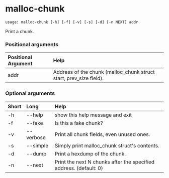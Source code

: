 <!-- THIS PART OF THIS FILE IS AUTOGENERATED. DO NOT MODIFY IT. See scripts/generate-docs.sh -->
# malloc-chunk

```text
usage: malloc-chunk [-h] [-f] [-v] [-s] [-d] [-n NEXT] addr

```

Print a chunk.
### Positional arguments

|Positional Argument|Help|
| :--- | :--- |
|addr|Address of the chunk (malloc_chunk struct start, prev_size field).|

### Optional arguments

|Short|Long|Help|
| :--- | :--- | :--- |
|-h|--help|show this help message and exit|
|-f|--fake|Is this a fake chunk?|
|-v|--verbose|Print all chunk fields, even unused ones.|
|-s|--simple|Simply print malloc_chunk struct's contents.|
|-d|--dump|Print a hexdump of the chunk.|
|-n|--next|Print the next N chunks after the specified address. (default: 0)|

<!-- END OF AUTOGENERATED PART. Do not modify this line or the line below, they mark the end of the auto-generated part of the file. If you want to extend the documentation in a way which cannot easily be done by adding to the command help description, write below the following line. -->
<!-- ------------\>8---- ----\>8---- ----\>8------------ -->
